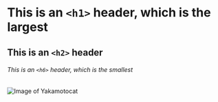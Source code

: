 # This is an `<h1>` header, which is the largest

## This is an `<h2>` header

###### This is an `<h6>` header, which is the smallest

![Image of Yakamotocat](https://octodex.github.com/images/yaktocat.png)

